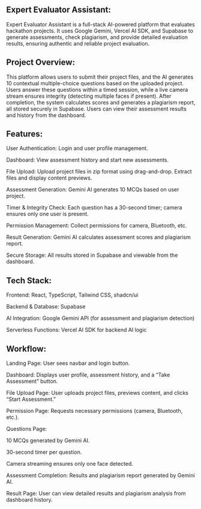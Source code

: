 Expert Evaluator Assistant:
--------------------------

Expert Evaluator Assistant is a full-stack AI-powered platform that evaluates hackathon projects. It uses Google Gemini, Vercel AI SDK, and Supabase to generate assessments, check plagiarism, and provide detailed evaluation results, ensuring authentic and reliable project evaluation.

Project Overview:
----------------

This platform allows users to submit their project files, and the AI generates 10 contextual multiple-choice questions based on the uploaded project. Users answer these questions within a timed session, while a live camera stream ensures integrity (detecting multiple faces if present). After completion, the system calculates scores and generates a plagiarism report, all stored securely in Supabase. Users can view their assessment results and history from the dashboard.

Features:
---------

User Authentication: Login and user profile management.

Dashboard: View assessment history and start new assessments.

File Upload: Upload project files in zip format using drag-and-drop. Extract files and display content previews.

Assessment Generation: Gemini AI generates 10 MCQs based on user project.

Timer & Integrity Check: Each question has a 30-second timer; camera ensures only one user is present.

Permission Management: Collect permissions for camera, Bluetooth, etc.

Result Generation: Gemini AI calculates assessment scores and plagiarism report.

Secure Storage: All results stored in Supabase and viewable from the dashboard.

Tech Stack:
-----------

Frontend: React, TypeScript, Tailwind CSS, shadcn/ui

Backend & Database: Supabase

AI Integration: Google Gemini API (for assessment and plagiarism detection)

Serverless Functions: Vercel AI SDK for backend AI logic

Workflow:
---------

Landing Page: User sees navbar and login button.

Dashboard: Displays user profile, assessment history, and a “Take Assessment” button.

File Upload Page: User uploads project files, previews content, and clicks “Start Assessment.”

Permission Page: Requests necessary permissions (camera, Bluetooth, etc.).

Questions Page:

10 MCQs generated by Gemini AI.

30-second timer per question.

Camera streaming ensures only one face detected.

Assessment Completion: Results and plagiarism report generated by Gemini AI.

Result Page: User can view detailed results and plagiarism analysis from dashboard history.